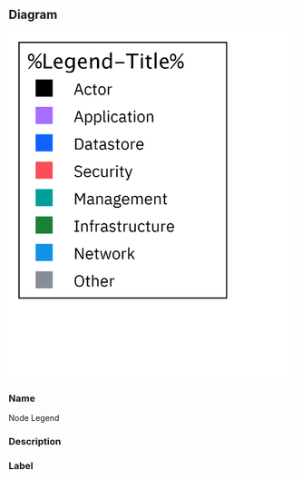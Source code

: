 
## Diagram

![Node Legend](../img/miscdiagram_2YqpSy18GKm_r13-bc9lY_BJK24keC9.png)

### Name


Node Legend


### Description




### Label




